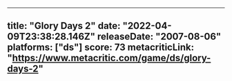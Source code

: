 
---
title: "Glory Days 2"
date: "2022-04-09T23:38:28.146Z"
releaseDate: "2007-08-06"
platforms: ["ds"]
score: 73
metacriticLink: "https://www.metacritic.com/game/ds/glory-days-2"
---
